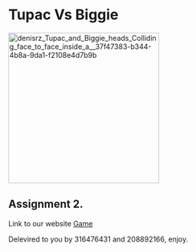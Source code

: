 

# Tupac Vs Biggie
<img src="https://user-images.githubusercontent.com/55393990/235346228-9cc5e524-9501-4194-94b4-f1bac1436bf2.png" alt="denisrz_Tupac_and_Biggie_heads_Colliding_face_to_face_inside_a__37f47383-b344-4b8a-9da1-f2108e4d7b9b" width="300" height="300">


## Assignment 2.
Link to our website [Game](https://web-development-environments-2023.github.io/assignment2-208892166_316476431/)


Delevired to you by 316476431 and 208892166, enjoy.
